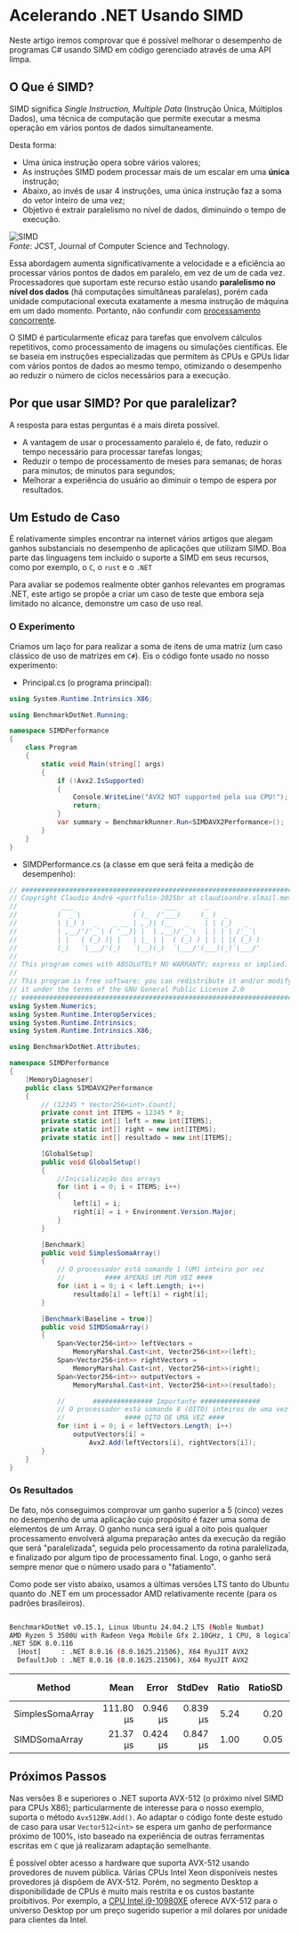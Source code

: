 # Acelerando .NET Usando SIMD

Neste artigo iremos comprovar que é possível melhorar o desempenho de programas C# usando SIMD em código gerenciado
através de uma API limpa.

## O Que é SIMD?

SIMD significa _Single Instruction, Multiple Data_ (Instrução Única, Múltiplos Dados), uma técnica de computação que
permite executar a mesma operação em vários pontos de dados simultaneamente.

Desta forma:

- Uma única instrução opera sobre vários valores;
- As instruções SIMD podem processar mais de um escalar em uma **única** instrução;
- Abaixo, ao invés de usar 4 instruções, uma única instrução faz a soma do vetor inteiro de uma vez;
- Objetivo é extrair paralelismo no nível de dados, diminuindo o tempo de execução.

![SIMD](simd.jpeg) \
_Fonte_: JCST, Journal of Computer Science and Technology.

Essa abordagem aumenta significativamente a velocidade e a eficiência ao processar vários pontos de dados em paralelo,
em vez de um de cada vez. Processadores que suportam este recurso estão usando **paralelismo no nível dos dados** (há
computações simultâneas paralelas), porém cada unidade computacional executa exatamente a mesma instrução de máquina em
um dado momento. Portanto, não confundir com
[processamento concorrente](https://en.wikipedia.org/wiki/Concurrent_computing).

O SIMD é particularmente eficaz para tarefas que envolvem cálculos repetitivos, como processamento de imagens ou
simulações científicas. Ele se baseia em instruções especializadas que permitem às CPUs e GPUs lidar com vários pontos
de dados ao mesmo tempo, otimizando o desempenho ao reduzir o número de ciclos necessários para a execução.

## Por que usar SIMD? Por que paralelizar?

A resposta para estas perguntas é a mais direta possível.

- A vantagem de usar o processamento paralelo é, de fato, reduzir o tempo necessário para processar tarefas longas;
- Reduzir o tempo de processamento de meses para semanas; de horas para minutos; de minutos para segundos;
- Melhorar a experiência do usuário ao diminuir o tempo de espera por resultados.

## Um Estudo de Caso

É relativamente simples encontrar na internet vários artigos que alegam ganhos substanciais no desempenho de aplicações
que utilizam SIMD. Boa parte das linguagens tem incluído o suporte a SIMD em seus recursos, como por exemplo, o `C`, o
`rust` e o `.NET`

Para avaliar se podemos realmente obter ganhos relevantes em programas .NET, este artigo se propõe a criar um caso de
teste que embora seja limitado no alcance, demonstre um caso de uso real.

### O Experimento

Criamos um laço for para realizar a soma de itens de uma matriz (um caso clássico de uso de matrizes em `C#`). Eis o
código fonte usado no nosso experimento:

- Principal.cs (o programa principal):

```C#
using System.Runtime.Intrinsics.X86;

using BenchmarkDotNet.Running;

namespace SIMDPerformance
{
    class Program
    {
        static void Main(string[] args)
        {
            if (!Avx2.IsSupported)
            {
                Console.WriteLine("AVX2 NOT supported pela sua CPU!");
                return;
            }
            var summary = BenchmarkRunner.Run<SIMDAVX2Performance>();
        }
    }
}
```

- SIMDPerformance.cs (a classe em que será feita a medição de desempenho):

```C#
// #######################################################################
// Copyright Claudio André <portfolio-2025br at claudioandre.slmail.me>
//           ___                _      ___       _
//          (  _`\             ( )_  /'___)     (_ )  _
//          | |_) )  _    _ __ | ,_)| (__   _    | | (_)   _
//          | ,__/'/'_`\ ( '__)| |  | ,__)/'_`\  | | | | /'_`\
//          | |   ( (_) )| |   | |_ | |  ( (_) ) | | | |( (_) )
//          (_)   `\___/'(_)   `\__)(_)  `\___/'(___)(_)`\___/'
//
// This program comes with ABSOLUTELY NO WARRANTY; express or implied.
//
// This program is free software: you can redistribute it and/or modify
// it under the terms of the GNU General Public License 2.0
// #######################################################################
using System.Numerics;
using System.Runtime.InteropServices;
using System.Runtime.Intrinsics;
using System.Runtime.Intrinsics.X86;

using BenchmarkDotNet.Attributes;

namespace SIMDPerformance
{
    [MemoryDiagnoser]
    public class SIMDAVX2Performance
    {
        // (12345 * Vector256<int>.Count);
        private const int ITEMS = 12345 * 8;
        private static int[] left = new int[ITEMS];
        private static int[] right = new int[ITEMS];
        private static int[] resultado = new int[ITEMS];

        [GlobalSetup]
        public void GlobalSetup()
        {
            //Inicialização dos arrays
            for (int i = 0; i < ITEMS; i++)
            {
                left[i] = i;
                right[i] = i + Environment.Version.Major;
            }
        }

        [Benchmark]
        public void SimplesSomaArray()
        {
            // O processador está somando 1 (UM) inteiro por vez
            //          #### APENAS UM POR VEZ ####
            for (int i = 0; i < left.Length; i++)
                resultado[i] = left[i] + right[i];
        }

        [Benchmark(Baseline = true)]
        public void SIMDSomaArray()
        {
            Span<Vector256<int>> leftVectors =
                MemoryMarshal.Cast<int, Vector256<int>>(left);
            Span<Vector256<int>> rightVectors =
                MemoryMarshal.Cast<int, Vector256<int>>(right);
            Span<Vector256<int>> outputVectors =
                MemoryMarshal.Cast<int, Vector256<int>>(resultado);

            //       ############### Importante ###############
            // O processador está somando 8 (OITO) inteiros de uma vez
            //               #### OITO DE UMA VEZ ####
            for (int i = 0; i < leftVectors.Length; i++)
                outputVectors[i] =
                    Avx2.Add(leftVectors[i], rightVectors[i]);
        }
    }
}
```

### Os Resultados

De fato, nós conseguimos comprovar um ganho superior a 5 (cinco) vezes no desempenho de uma aplicação cujo propósito é
fazer uma soma de elementos de um Array. O ganho nunca será igual a oito pois qualquer processamento envolverá alguma
preparação antes da execução da região que será "paralelizada", seguida pelo processamento da rotina paralelizada, e
finalizado por algum tipo de processamento final. Logo, o ganho será sempre menor que o número usado para o
"fatiamento".

Como pode ser visto abaixo, usamos a últimas versões LTS tanto do Ubuntu quanto do .NET em um processador AMD
relativamente recente (para os padrões brasileiros).

```sh

BenchmarkDotNet v0.15.1, Linux Ubuntu 24.04.2 LTS (Noble Numbat)
AMD Ryzen 5 3500U with Radeon Vega Mobile Gfx 2.10GHz, 1 CPU, 8 logical and 4 physical cores
.NET SDK 8.0.116
  [Host]     : .NET 8.0.16 (8.0.1625.21506), X64 RyuJIT AVX2
  DefaultJob : .NET 8.0.16 (8.0.1625.21506), X64 RyuJIT AVX2

```

| Method           |      Mean |    Error |   StdDev | Ratio | RatioSD | Allocated | Alloc Ratio |
| ---------------- | --------: | -------: | -------: | ----: | ------: | --------: | ----------: |
| SimplesSomaArray | 111.80 μs | 0.946 μs | 0.839 μs |  5.24 |    0.20 |         - |          NA |
| SIMDSomaArray    |  21.37 μs | 0.424 μs | 0.847 μs |  1.00 |    0.05 |         - |          NA |

## Próximos Passos

Nas versões 8 e superiores o .NET suporta AVX-512 (o próximo nível SIMD para CPUs X86); particularmente de interesse
para o nosso exemplo, suporta o método `Avx512BW.Add()`. Ao adaptar o código fonte deste estudo de caso para usar
`Vector512<int>` se espera um ganho de performance próximo de 100%, isto baseado na experiência de outras ferramentas
escritas em `C` que já realizaram adaptação semelhante.

É possível obter acesso a hardware que suporta AVX-512 usando provedores de nuvem pública. Várias CPUs Intel Xeon
disponíveis nestes provedores já dispõem de AVX-512. Porém, no segmento Desktop a disponibilidade de CPUs é muito mais
restrita e os custos bastante proibitivos. Por exemplo, a
[CPU Intel i9-10980XE](https://www.intel.com.br/content/www/br/pt/products/sku/198017/intel-core-i910980xe-extreme-edition-processor-24-75m-cache-3-00-ghz/specifications.html)
oferece AVX-512 para o universo Desktop por um preço sugerido superior a mil dolares por unidade para clientes da Intel.
